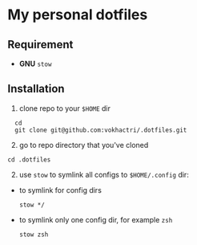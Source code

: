 # My personal dotfiles

## Requirement
  - **GNU** `stow`
## Installation
1. clone repo to your `$HOME` dir
  ```
    cd
    git clone git@github.com:vokhactri/.dotfiles.git
  ```
2. go to repo directory that you've cloned
  ```
  cd .dotfiles
  ```
2. use `stow` to symlink all configs to `$HOME/.config` dir:
  - to symlink for config dirs
    ```
    stow */
    ```
  - to symlink only one config dir, for example `zsh`
    ```
    stow zsh
    ```
